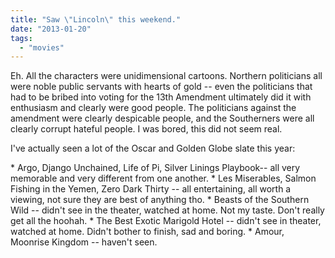 ```yaml
---
title: "Saw \"Lincoln\" this weekend."
date: "2013-01-20"
tags: 
  - "movies"
---
```


Eh. All the characters were unidimensional cartoons. Northern politicians all were noble public servants with hearts of gold -- even the politicians that had to be bribed into voting for the 13th Amendment ultimately did it with enthusiasm and clearly were good people. The politicians against the amendment were clearly despicable people, and the Southerners were all clearly corrupt hateful people. I was bored, this did not seem real.

I've actually seen a lot of the Oscar and Golden Globe slate this year:

\* Argo, Django Unchained, Life of Pi, Silver Linings Playbook-- all very memorable and very different from one another. \* Les Miserables, Salmon Fishing in the Yemen, Zero Dark Thirty -- all entertaining, all worth a viewing, not sure they are best of anything tho. \* Beasts of the Southern Wild -- didn't see in the theater, watched at home. Not my taste. Don't really get all the hoohah. \* The Best Exotic Marigold Hotel -- didn't see in theater, watched at home. Didn't bother to finish, sad and boring. \* Amour, Moonrise Kingdom -- haven't seen.
